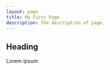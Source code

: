 ```yaml
---
layout: page
title: My First Page
description: The description of page.
---
```


## Heading

Lorem ipsum
